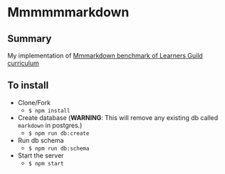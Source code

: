 # Mmmmmmarkdown

## Summary
My implementation of [Mmmarkdown benchmark of Learners Guild curriculum](https://curriculum.learnersguild.org/Phases/Practice/Modules/Mmmarkdown/)

## To install
- Clone/Fork
  - `$ npm install`
- Create database (__WARNING__: This will remove any existing db called `markdown` in postgres.)
  - `$ npm run db:create`
- Run db schema
  - `$ npm run db:schema`
- Start the server
  - `$ npm start`
